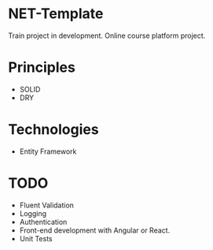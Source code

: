 # NET-Template
Train project in development. Online course platform project.

# Principles
* SOLID
* DRY

# Technologies
* Entity Framework

# TODO
* Fluent Validation
* Logging
* Authentication
* Front-end development with Angular or React.
* Unit Tests
